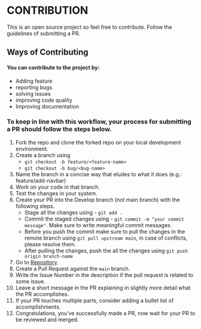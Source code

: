 # CONTRIBUTION

This is an open source project so feel free to contribute. Follow the guidelines of submitting a PR.

## Ways of Contributing

#### You can contribute to the project by:

- Adding feature
- reporting bugs
- solving issues
- improving code quality
- Improving documentation

### To keep in line with this workflow, your process for submitting a PR should follow the steps below.

1. Fork the repo and clone the forked repo on your local development environment.
1. Create a branch using
   - `git checkout -b feature/<feature-name>`
   - `git checkout -b bug/<bug-name>`
1. Name the branch in a concise way that eludes to what it does (e.g.: feature/add-navbar)
1. Work on your code in that branch.
1. Test the changes in your system.
1. Create your PR into the Develop branch (not main branch) with the following steps.
   - Stage all the changes using - `git add .`
   - Commit the staged changes using - `git commit -m "your commit message"`. Make sure to write meaningful commit messages.
   - Before you push the commit make sure to pull the changes in the remote branch using `git pull upstream main`, in case of conflicts, please resolve them.
   - After pulling the changes, push the all the changes using `git push origin branch-name`
1. Go to [Repository](https://github.com/Code-Dabblers/magic-read-FE).
1. Create a Pull Request against the `main` branch.
1. Write the Issue Number in the description if the pull request is related to some issue.
1. Leave a short message in the PR explaining in slightly more detail what the PR accomplishes.
1. If your PR touches multiple parts, consider adding a bullet list of accomplishments.
1. Congratulations, you've successfully made a PR, now wait for your PR to be reviewed and merged.
